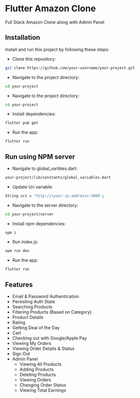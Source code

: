 # Flutter Amazon Clone

Full Stack Amazon Clone along with Admin Panel


## Installation

Install and run this project by following these steps:

- Clone this repository:

```bash
git clone https://github.com/your-username/your-project.git
```

- Navigate to the project directory:

```bash
cd your-project
```

- Navigate to the project directory:

```bash
cd your-project
```
- Install dependencies:

```bash
flutter pub get
```

- Run the app:

```bash
flutter run
```
    
## Run using NPM server

- Navigate to global_varibles.dart:

```bash
your-project/lib/constants/global_variables.dart
```

- Update Uri variable:

```bash
String uri = 'http://<your-ip-address>:3000';
```

- Navigate to the server directory:

```bash
cd your-project/server
```

- Install npm dependencies:

```bash
npm i
```
- Run index.js:

```bash
npm run dev
```

- Run the app:

```bash
flutter run
```


## Features
- Email & Password Authentication
- Persisting Auth State
- Searching Products
- Filtering Products (Based on Category)
- Product Details
- Rating
- Getting Deal of the Day
- Cart
- Checking out with Google/Apple Pay
- Viewing My Orders
- Viewing Order Details & Status
- Sign Out
- Admin Panel
    - Viewing All Products
    - Adding Products
    - Deleting Products
    - Viewing Orders
    - Changing Order Status
    - Viewing Total Earnings
